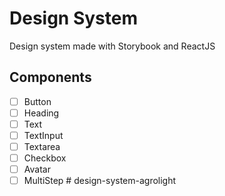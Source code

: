 ﻿# Design System

Design system made with Storybook and ReactJS

## Components

- [ ] Button
- [ ] Heading
- [ ] Text
- [ ] TextInput
- [ ] Textarea
- [ ] Checkbox
- [ ] Avatar
- [ ] MultiStep
#   d e s i g n - s y s t e m - a g r o l i g h t  
 